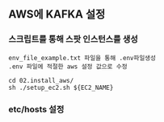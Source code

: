 ## AWS에 KAFKA 설정 

### 스크립트를 통해 스팟 인스턴스를 생성
```commandline
env_file_example.txt 파일을 통해 .env파일생성
.env 파일에 적절한 aws 설정 값으로 수정

cd 02.install_aws/
sh ./setup_ec2.sh ${EC2_NAME}
```

### etc/hosts 설정
```commandline

```